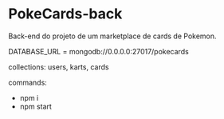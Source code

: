 # PokeCards-back

Back-end do projeto de um marketplace de cards de Pokemon.

DATABASE_URL = mongodb://0.0.0.0:27017/pokecards

collections: users, karts, cards


commands:
- npm i
- npm start
